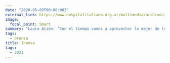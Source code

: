 ```yaml
---
date: "2020-05-09T00:00:00Z"
external_link: https://www.hospitalitaliano.org.ar/multimedia/archivos/noticias_archivos/11/Revista/11_InnovaNoviembreDobles.pdf
image:
  focal_point: Smart
summary: "Laura Ación: “Con el tiempo vamos a aprovechar lo mejor de lo virtual y lo presencial”"
tags:
  - prensa
title: Innova
tags:
  - 2021
---
```

